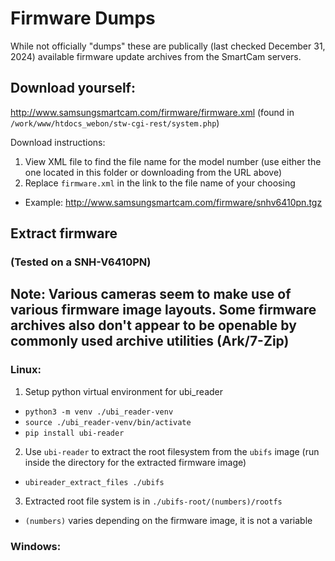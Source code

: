 # Firmware Dumps
While not officially "dumps" these are publically (last checked December 31, 2024) available firmware update archives from the SmartCam servers.

## Download yourself:
http://www.samsungsmartcam.com/firmware/firmware.xml
(found in `/work/www/htdocs_webon/stw-cgi-rest/system.php`)

Download instructions: 
1. View XML file to find the file name for the model number (use either the one located in this folder or downloading from the URL above)
2. Replace `firmware.xml` in the link to the file name of your choosing
- Example: http://www.samsungsmartcam.com/firmware/snhv6410pn.tgz

## Extract firmware
### (Tested on a SNH-V6410PN)

## Note: Various cameras seem to make use of various firmware image layouts. Some firmware archives also don't appear to be openable by commonly used archive utilities (Ark/7-Zip)

### Linux:
1. Setup python virtual environment for ubi_reader
- ``python3 -m venv ./ubi_reader-venv``
- ``source ./ubi_reader-venv/bin/activate``
- ``pip install ubi-reader``
2. Use `ubi-reader` to extract the root filesystem from the `ubifs` image (run inside the directory for the extracted firmware image)
- ``ubireader_extract_files ./ubifs``
3. Extracted root file system is in `./ubifs-root/(numbers)/rootfs`
- `(numbers)` varies depending on the firmware image, it is not a variable
### Windows:
